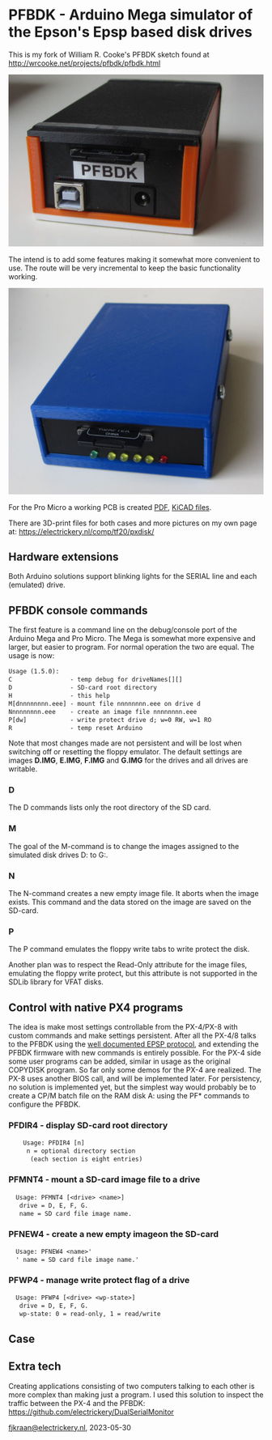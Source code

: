 # PFBDK - Arduino Mega simulator of the Epson's Epsp based disk drives

This is my fork of William R. Cooke's PFBDK sketch found at 
http://wrcooke.net/projects/pfbdk/pfbdk.html

![PFBDK on an Arduino Mega 2560 in a PETG box](PFBDKbox.jpg)

The intend is to add some features making it somewhat more convenient to 
use. The route will be very incremental to keep the basic functionality working.

![PFBDK on an Arduino Pro Micro in a PLA box](pfbdkPMicroV1.0_front.jpg)

For the Pro Micro a working PCB is created [PDF](PFBDK_promicro.kicad_sch.pdf), [KiCAD files](PFBDK_promicro_V1.0.complete.zip).

There are 3D-print files for both cases and more pictures on my own page 
at: https://electrickery.nl/comp/tf20/pxdisk/

## Hardware extensions

Both Arduino solutions support blinking lights for the SERIAL line and each (emulated) drive. 

## PFBDK console commands

The first feature is a command line on the debug/console port of the 
Arduino Mega and Pro Micro. The Mega is somewhat more expensive and larger,
but easier to program. For normal operation the two are equal. The usage is now:

	Usage (1.5.0):
 	C                - temp debug for driveNames[][]
 	D                - SD-card root directory
 	H                - this help
 	M[dnnnnnnnn.eee] - mount file nnnnnnnn.eee on drive d
 	Nnnnnnnnn.eee    - create an image file nnnnnnnn.eee
 	P[dw]            - write protect drive d; w=0 RW, w=1 RO
 	R                - temp reset Arduino

Note that most changes made are not persistent and will be lost when switching 
off or resetting the floppy emulator. The default settings are images **D.IMG**, 
**E.IMG**, **F.IMG** and **G.IMG** for the drives and all drives are writable.

### D

The D commands lists only the root directory of the SD card.


### M

The goal of the M-command is to change the images assigned to the 
simulated disk drives D: to G:. 


### N

The N-command creates a new empty image file. It aborts when the image exists. 
This command and the data stored on the image are saved on the SD-card.


### P

The P command emulates the floppy write tabs to write protect the disk.



Another plan was to respect the Read-Only attribute for the image files, 
emulating the floppy write protect, but this attribute is not supported in 
the SDLib library for VFAT disks.

## Control with native PX4 programs

The idea is make most settings controllable from the PX-4/PX-8 with 
custom commands and make settings persistent. After all the PX-4/8 talks to the PFBDK
using the [well documented EPSP protocol](https://electrickery.nl/comp/tf20/pxdisk/pxDiskMega3DprintFiles.zip), 
and extending the PFBDK firmware with new commands is entirely 
possible. 
For the PX-4 side some user programs can be added, similar in usage as the 
original COPYDISK program. So far only some demos for the
PX-4 are realized. The PX-8 uses another BIOS call, and will be implemented later.
For persistency, no solution is implemented yet, but the simplest
way would probably be to create a CP/M batch file on the RAM disk A: using the 
PF* commands to configure the PFBDK. 

### PFDIR4 - display SD-card root directory

        Usage: PFDIR4 [n]
         n = optional directory section 
          (each section is eight entries)

### PFMNT4 - mount a SD-card image file to a drive

	  Usage: PFMNT4 [<drive> <name>]
       drive = D, E, F, G.
       name = SD card file image name.
      
### PFNEW4 - create a new empty imageon the SD-card

	  Usage: PFNEW4 <name>'
      ' name = SD card file image name.'
      
### PFWP4 - manage write protect flag of a drive

      Usage: PFWP4 [<drive> <wp-state>]
       drive = D, E, F, G. 
       wp-state: 0 = read-only, 1 = read/write
       

## Case


## Extra tech

Creating applications consisting of two computers talking to each other is 
more complex than making just a program. I used this solution to inspect the
traffic between the PX-4 and the PFBDK: https://github.com/electrickery/DualSerialMonitor



fjkraan@electrickery.nl, 2023-05-30
